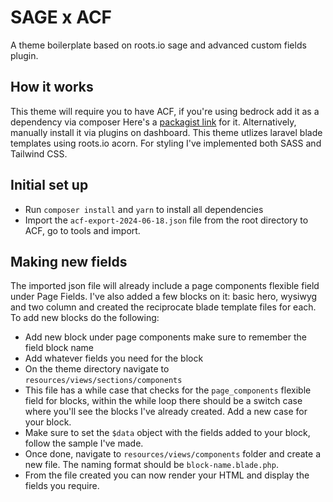 # SAGE x ACF
A theme boilerplate based on roots.io sage and advanced custom fields plugin.

## How it works
This theme will require you to have ACF, if you're using bedrock add it as a dependency via composer Here's a [packagist link](https://packagist.org/packages/wordpress-premium/advanced-custom-fields-pro) for it. Alternatively, manually install it via plugins on dashboard. This theme utlizes laravel blade templates using roots.io acorn. For styling I've implemented both SASS and Tailwind CSS.

## Initial set up
- Run `composer install` and `yarn` to install all dependencies 
- Import the `acf-export-2024-06-18.json` file from the root directory to ACF, go to tools and import.

## Making new fields
The imported json file will already include a page components flexible field under Page Fields. I've also added a few blocks on it: basic hero, wysiwyg and two column and created the reciprocate blade template files for each. To add new blocks do the following:

- Add new block under page components make sure to remember the field block name
- Add whatever fields you need for the block
- On the theme directory navigate to `resources/views/sections/components`
- This file has a while case that checks for the `page_components` flexible field for blocks, within the while loop there should be a switch case where you'll see the blocks I've already created. Add a new case for your block.
- Make sure to set the `$data` object with the fields added to your block, follow the sample I've made.
- Once done, navigate to `resources/views/components` folder and create a new file. The naming format should be `block-name.blade.php`.
- From the file created you can now render your HTML and display the fields you require.
